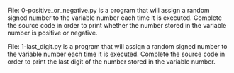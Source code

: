 File: 0-positive_or_negative.py is a program that will assign a random signed number to the variable number each time it is executed. Complete the source code in order to print whether the number stored in the variable number is positive or negative.

File: 1-last_digit.py is a program that will assign a random signed number to the variable number each time it is executed. Complete the source code in order to print the last digit of the number stored in the variable number.

